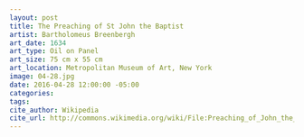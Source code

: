 ```yaml
---
layout: post
title: The Preaching of St John the Baptist
artist: Bartholomeus Breenbergh
art_date: 1634
art_type: Oil on Panel
art_size: 75 cm x 55 cm
art_location: Metropolitan Museum of Art, New York
image: 04-28.jpg
date: 2016-04-28 12:00:00 -05:00
categories:
tags:
cite_author: Wikipedia
cite_url: http://commons.wikimedia.org/wiki/File:Preaching_of_John_the_Baptist_1634_Bartholomeus_Breenbergh.jpg
---
```

